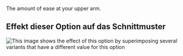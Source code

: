 The amount of ease at your upper arm.

## Effekt dieser Option auf das Schnittmuster

![This image shows the effect of this option by superimposing several variants that have a different value for this option](jaeger_bicepsease_sample.svg "Effect of this option on the pattern")
